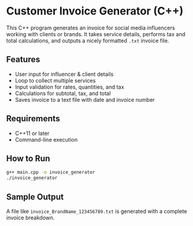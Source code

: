 # Customer Invoice Generator (C++)

This C++ program generates an invoice for social media influencers working with clients or brands. It takes service details, performs tax and total calculations, and outputs a nicely formatted `.txt` invoice file.

## Features
- User input for influencer & client details
- Loop to collect multiple services
- Input validation for rates, quantities, and tax
- Calculations for subtotal, tax, and total
- Saves invoice to a text file with date and invoice number

## Requirements
- C++11 or later
- Command-line execution

## How to Run
```bash
g++ main.cpp -o invoice_generator
./invoice_generator
```

## Sample Output
A file like `invoice_BrandName_123456789.txt` is generated with a complete invoice breakdown.
